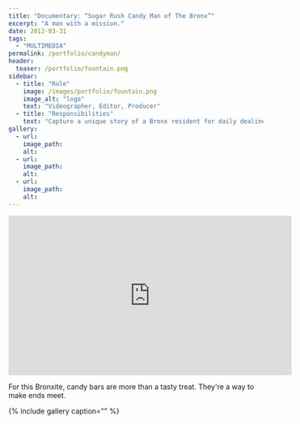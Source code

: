 ```yaml
---
title: "Documentary: “Sugar Rush Candy Man of The Bronx”"
excerpt: "A man with a mission."
date: 2012-03-31
tags: 
  - "MULTIMEDIA"
permalink: /portfolio/candyman/
header:
  teaser: /portfolio/fountain.png
sidebar:
  - title: "Role"
    image: /images/portfolio/fountain.png
    image_alt: "logo"
    text: "Videographer, Editor, Producer"
  - title: "Responsibilities"
    text: "Capture a unique story of a Bronx resident for daily dealine."
gallery:
  - url:
    image_path:
    alt:
  - url:
    image_path:
    alt:
  - url:
    image_path:
    alt:
---
```


<iframe width="560" height="315" src="https://www.youtube.com/embed/KdOTPBT-vDU" frameborder="0" allow="accelerometer; autoplay; encrypted-media; gyroscope; picture-in-picture" allowfullscreen></iframe>

For this Bronxite, candy bars are more than a tasty treat. They're a way to make ends meet.

{% include gallery caption="" %}
